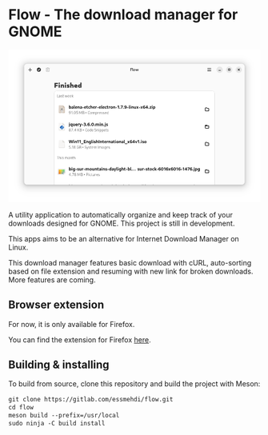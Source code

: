 # Flow - The download manager for GNOME

![](screenshots/1.png)

A utility application to automatically organize and keep track of your downloads designed for GNOME. This project is still in development.

This apps aims to be an alternative for Internet Download Manager on Linux.

This download manager features basic download with cURL, auto-sorting based on file extension and resuming with new link for broken downloads. More features are coming.

## Browser extension

For now, it is only available for Firefox.

You can find the extension for Firefox [here](https://addons.mozilla.org/en-US/firefox/addon/flow-intercepter/).

## Building & installing

To build from source, clone this repository and build the project with Meson:

```shell
git clone https://gitlab.com/essmehdi/flow.git
cd flow
meson build --prefix=/usr/local
sudo ninja -C build install
```